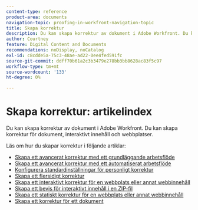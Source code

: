 ```yaml
---
content-type: reference
product-area: documents
navigation-topic: proofing-in-workfront-navigation-topic
title: Skapa korrektur
description: Du kan skapa korrektur av dokument i Adobe Workfront. Du kan skapa korrektur av dokument i Adobe Workfront. Du kan skapa korrektur för dokument, interaktivt innehåll och webbplatser. Läs om hur du skapar korrektur i följande artiklar.
author: Courtney
feature: Digital Content and Documents
recommendations: noDisplay, noCatalog
exl-id: c8cdde5a-75c3-48ae-ad22-0ee4fed591fc
source-git-commit: ddff70b61a2c3b3479e278bb3bb8628ac83f5c97
workflow-type: tm+mt
source-wordcount: '133'
ht-degree: 0%

---
```


# Skapa korrektur: artikelindex

<!--Audited: 01/2024-->

Du kan skapa korrektur av dokument i Adobe Workfront. Du kan skapa korrektur för dokument, interaktivt innehåll och webbplatser.

Läs om hur du skapar korrektur i följande artiklar:

* [Skapa ett avancerat korrektur med ett grundläggande arbetsflöde](../../../review-and-approve-work/proofing/creating-proofs-within-workfront/configure-basic-proof-workflow.md)
* [Skapa ett avancerat korrektur med ett automatiserat arbetsflöde](../../../review-and-approve-work/proofing/creating-proofs-within-workfront/create-automated-proof-workflow.md)
* [Konfigurera standardinställningar för personligt korrektur](../../../review-and-approve-work/proofing/creating-proofs-within-workfront/set-proof-defaults.md)
* [Skapa ett flersidigt korrektur](../../../review-and-approve-work/proofing/creating-proofs-within-workfront/create-multi-page-proof.md)
* [Skapa ett interaktivt korrektur för en webbplats eller annat webbinnehåll](../../../review-and-approve-work/proofing/creating-proofs-within-workfront/generate-interactive-proof-for-website-or-other-web-content.md)
* [Skapa ett bevis för interaktivt innehåll i en ZIP-fil](../../../review-and-approve-work/proofing/creating-proofs-within-workfront/generate-proof-interactive-content.md)
* [Skapa ett statiskt korrektur för en webbplats eller annat webbinnehåll](../../../review-and-approve-work/proofing/creating-proofs-within-workfront/generate-static-proof-website-other-web-content.md)
* [Skapa ett korrektur för ett dokument](../../../review-and-approve-work/proofing/creating-proofs-within-workfront/generate-proof-for-a-document.md)
